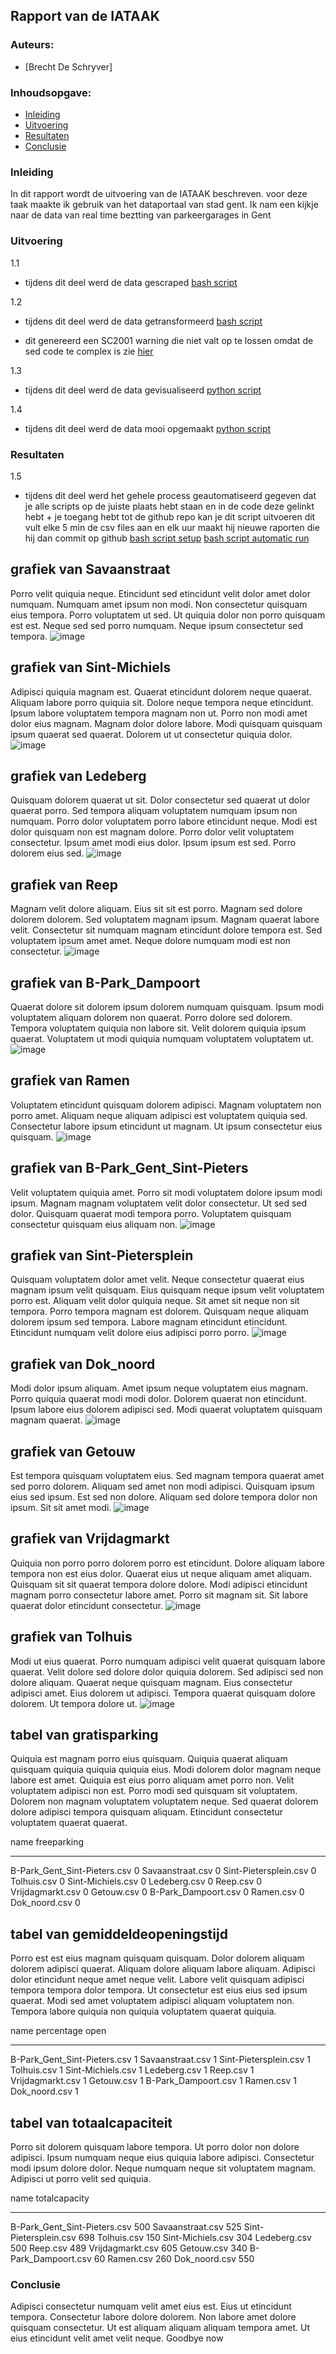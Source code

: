 ## Rapport van de IATAAK
### Auteurs:
 - [Brecht De Schryver]
### Inhoudsopgave:
 - [Inleiding](#inleiding)
 - [Uitvoering](#uitvoering)
 - [Resultaten](#resultaten)
 - [Conclusie](#conclusie)
### Inleiding
In dit rapport wordt de uitvoering van de IATAAK beschreven. voor deze taak maakte ik gebruik van het dataportaal van stad gent. Ik nam een kijkje naar de data van real time beztting van parkeergarages in Gent
### Uitvoering
1.1
 - tijdens dit deel werd de data gescraped
[bash script](https://github.com/BrechtDeSchryver/iataak/blob/main/scripts/webscraper.sh)

1.2
 - tijdens dit deel werd de data getransformeerd
[bash script](https://github.com/BrechtDeSchryver/iataak/blob/main/scripts/transform.sh)

 - dit genereerd een SC2001 warning die niet valt op te lossen omdat de sed code te complex is zie [hier](https://www.shellcheck.net/wiki/SC2001)

1.3
 - tijdens dit deel werd de data gevisualiseerd
[python script](https://github.com/BrechtDeSchryver/iataak/blob/main/scripts/analyse.py)

1.4
 - tijdens dit deel werd de data mooi opgemaakt
[python script](https://github.com/BrechtDeSchryver/iataak/blob/main/scripts/report.py)
### Resultaten

1.5
 - tijdens dit deel werd het gehele process geautomatiseerd
gegeven dat je alle scripts op de juiste plaats hebt staan en in de code deze gelinkt hebt + je toegang hebt tot de github repo kan je dit script uitvoeren
dit vult elke 5 min de csv files aan en elk uur maakt hij nieuwe raporten die hij dan commit op github
[bash script setup](https://github.com/BrechtDeSchryver/iataak/blob/main/scripts/setup.sh)
[bash script automatic run](https://github.com/BrechtDeSchryver/iataak/blob/main/scripts/automated.sh)
## grafiek van Savaanstraat
Porro velit quiquia neque. Etincidunt sed etincidunt velit dolor amet dolor numquam. Numquam amet ipsum non modi. Non consectetur quisquam eius tempora. Porro voluptatem ut sed. Ut quiquia dolor non porro quisquam est est. Neque sed sed porro numquam. Neque ipsum consectetur sed tempora.
![image](https://github.com/BrechtDeSchryver/iataak/blob/main/csvimage/Savaanstraat.csv.png)
## grafiek van Sint-Michiels
Adipisci quiquia magnam est. Quaerat etincidunt dolorem neque quaerat. Aliquam labore porro quiquia sit. Dolore neque tempora neque etincidunt. Ipsum labore voluptatem tempora magnam non ut. Porro non modi amet dolor eius magnam. Magnam dolor dolore labore. Modi quisquam quisquam ipsum quaerat sed quaerat. Dolorem ut ut consectetur quiquia dolor.
![image](https://github.com/BrechtDeSchryver/iataak/blob/main/csvimage/Sint-Michiels.csv.png)
## grafiek van Ledeberg
Quisquam dolorem quaerat ut sit. Dolor consectetur sed quaerat ut dolor quaerat porro. Sed tempora aliquam voluptatem numquam ipsum non numquam. Porro dolor voluptatem porro labore etincidunt neque. Modi est dolor quisquam non est magnam dolore. Porro dolor velit voluptatem consectetur. Ipsum amet modi eius dolor. Ipsum ipsum est sed. Porro dolorem eius sed.
![image](https://github.com/BrechtDeSchryver/iataak/blob/main/csvimage/Ledeberg.csv.png)
## grafiek van Reep
Magnam velit dolore aliquam. Eius sit sit est porro. Magnam sed dolore dolorem dolorem. Sed voluptatem magnam ipsum. Magnam quaerat labore velit. Consectetur sit numquam magnam etincidunt dolore tempora est. Sed voluptatem ipsum amet amet. Neque dolore numquam modi est non consectetur.
![image](https://github.com/BrechtDeSchryver/iataak/blob/main/csvimage/Reep.csv.png)
## grafiek van B-Park_Dampoort
Quaerat dolore sit dolorem ipsum dolorem numquam quisquam. Ipsum modi voluptatem aliquam dolorem non quaerat. Porro dolore sed dolorem. Tempora voluptatem quiquia non labore sit. Velit dolorem quiquia ipsum quaerat. Voluptatem ut modi quiquia numquam voluptatem voluptatem ut.
![image](https://github.com/BrechtDeSchryver/iataak/blob/main/csvimage/B-Park_Dampoort.csv.png)
## grafiek van Ramen
Voluptatem etincidunt quisquam dolorem adipisci. Magnam voluptatem non porro amet. Aliquam neque aliquam adipisci est voluptatem quiquia sed. Consectetur labore ipsum etincidunt ut magnam. Ut ipsum consectetur eius quisquam.
![image](https://github.com/BrechtDeSchryver/iataak/blob/main/csvimage/Ramen.csv.png)
## grafiek van B-Park_Gent_Sint-Pieters
Velit voluptatem quiquia amet. Porro sit modi voluptatem dolore ipsum modi ipsum. Magnam magnam voluptatem velit dolor consectetur. Ut sed sed dolor. Quisquam quaerat modi tempora porro. Voluptatem quisquam consectetur quisquam eius aliquam non.
![image](https://github.com/BrechtDeSchryver/iataak/blob/main/csvimage/B-Park_Gent_Sint-Pieters.csv.png)
## grafiek van Sint-Pietersplein
Quisquam voluptatem dolor amet velit. Neque consectetur quaerat eius magnam ipsum velit quisquam. Eius quisquam neque ipsum velit voluptatem porro est. Aliquam velit dolor quiquia neque. Sit amet sit neque non sit tempora. Porro tempora magnam est dolorem. Quisquam neque aliquam dolorem ipsum sed tempora. Labore magnam etincidunt etincidunt. Etincidunt numquam velit dolore eius adipisci porro porro.
![image](https://github.com/BrechtDeSchryver/iataak/blob/main/csvimage/Sint-Pietersplein.csv.png)
## grafiek van Dok_noord
Modi dolor ipsum aliquam. Amet ipsum neque voluptatem eius magnam. Porro quiquia quaerat modi modi dolor. Dolorem quaerat non etincidunt. Ipsum labore eius dolorem adipisci sed. Modi quaerat voluptatem quisquam magnam quaerat.
![image](https://github.com/BrechtDeSchryver/iataak/blob/main/csvimage/Dok_noord.csv.png)
## grafiek van Getouw
Est tempora quisquam voluptatem eius. Sed magnam tempora quaerat amet sed porro dolorem. Aliquam sed amet non modi adipisci. Quisquam ipsum eius sed ipsum. Est sed non dolore. Aliquam sed dolore tempora dolor non ipsum. Sit sit amet modi.
![image](https://github.com/BrechtDeSchryver/iataak/blob/main/csvimage/Getouw.csv.png)
## grafiek van Vrijdagmarkt
Quiquia non porro porro dolorem porro est etincidunt. Dolore aliquam labore tempora non est eius dolor. Quaerat eius ut neque aliquam amet aliquam. Quisquam sit sit quaerat tempora dolore dolore. Modi adipisci etincidunt magnam porro consectetur labore amet. Porro sit magnam sit. Sit labore quaerat dolor etincidunt consectetur.
![image](https://github.com/BrechtDeSchryver/iataak/blob/main/csvimage/Vrijdagmarkt.csv.png)
## grafiek van Tolhuis
Modi ut eius quaerat. Porro numquam adipisci velit quaerat quisquam labore quaerat. Velit dolore sed dolore dolor quiquia dolorem. Sed adipisci sed non dolore aliquam. Quaerat neque quisquam magnam. Eius consectetur adipisci amet. Eius dolorem ut adipisci. Tempora quaerat quisquam dolore dolorem. Ut tempora dolore ut.
![image](https://github.com/BrechtDeSchryver/iataak/blob/main/csvimage/Tolhuis.csv.png)
## tabel van gratisparking
Quiquia est magnam porro eius quisquam. Quiquia quaerat aliquam quisquam quiquia quiquia quiquia eius. Modi dolorem dolor magnam neque labore est amet. Quiquia est eius porro aliquam amet porro non. Velit voluptatem adipisci non est. Porro modi sed quisquam sit voluptatem. Dolorem non magnam voluptatem voluptatem neque. Sed quaerat dolorem dolore adipisci tempora quisquam aliquam. Etincidunt consectetur voluptatem quaerat quaerat.

name                            freeparking
----------------------------  -------------
B-Park_Gent_Sint-Pieters.csv              0
Savaanstraat.csv                          0
Sint-Pietersplein.csv                     0
Tolhuis.csv                               0
Sint-Michiels.csv                         0
Ledeberg.csv                              0
Reep.csv                                  0
Vrijdagmarkt.csv                          0
Getouw.csv                                0
B-Park_Dampoort.csv                       0
Ramen.csv                                 0
Dok_noord.csv                             0
## tabel van gemiddeldeopeningstijd
Porro est est eius magnam quisquam quisquam. Dolor dolorem aliquam dolorem adipisci quaerat. Aliquam dolore aliquam labore aliquam. Adipisci dolor etincidunt neque amet neque velit. Labore velit quisquam adipisci tempora tempora dolor tempora. Ut consectetur est eius eius sed ipsum quaerat. Modi sed amet voluptatem adipisci aliquam voluptatem non. Tempora labore quiquia non quiquia voluptatem quaerat quiquia.

name                            percentage open
----------------------------  -----------------
B-Park_Gent_Sint-Pieters.csv                  1
Savaanstraat.csv                              1
Sint-Pietersplein.csv                         1
Tolhuis.csv                                   1
Sint-Michiels.csv                             1
Ledeberg.csv                                  1
Reep.csv                                      1
Vrijdagmarkt.csv                              1
Getouw.csv                                    1
B-Park_Dampoort.csv                           1
Ramen.csv                                     1
Dok_noord.csv                                 1
## tabel van totaalcapaciteit
Porro sit dolorem quisquam labore tempora. Ut porro dolor non dolore adipisci. Ipsum numquam neque eius quiquia labore adipisci. Consectetur modi ipsum dolore dolor. Neque numquam neque sit voluptatem magnam. Adipisci ut porro velit sed quiquia.

name                            totalcapacity
----------------------------  ---------------
B-Park_Gent_Sint-Pieters.csv              500
Savaanstraat.csv                          525
Sint-Pietersplein.csv                     698
Tolhuis.csv                               150
Sint-Michiels.csv                         304
Ledeberg.csv                              500
Reep.csv                                  489
Vrijdagmarkt.csv                          605
Getouw.csv                                340
B-Park_Dampoort.csv                        60
Ramen.csv                                 260
Dok_noord.csv                             550
### Conclusie
Adipisci consectetur numquam velit amet eius est. Eius ut etincidunt tempora. Consectetur labore dolore dolorem. Non labore amet dolore quisquam consectetur. Ut est aliquam aliquam aliquam tempora amet. Ut eius etincidunt velit amet velit neque.
Goodbye now